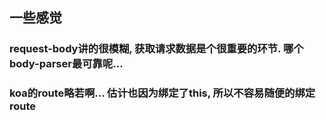 ## 一些感觉
### request-body讲的很模糊, 获取请求数据是个很重要的环节. 哪个body-parser最可靠呢...

### koa的route略若啊... 估计也因为绑定了this, 所以不容易随便的绑定route